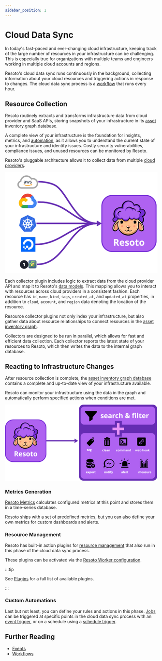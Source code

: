 ```yaml
---
sidebar_position: 1
---
```


# Cloud Data Sync

In today's fast-paced and ever-changing cloud infrastructure, keeping track of the large number of resources in your infrastructure can be challenging. This is especially true for organizations with multiple teams and engineers working in multiple cloud accounts and regions.

Resoto's cloud data sync runs continuously in the background, collecting information about your cloud resources and triggering actions in response to changes. The cloud data sync process is a [workflow](../../reference/workflows/index.md) that runs every hour.

## Resource Collection

Resoto routinely extracts and transforms infrastructure data from cloud provider and SaaS APIs, storing snapshots of your infrastructure in its [asset inventory graph database](../asset-inventory-graph/index.md).

A complete view of your infrastructure is the foundation for insights, metrics, and [automation](../automation/index.md), as it allows you to understand the current state of your infrastructure and identify issues. Costly security vulnerabilities, compliance issues, and unused resources can be monitored by Resoto.

Resoto's pluggable architecture allows it to collect data from multiple [cloud providers](../../getting-started/configure-resoto/index.md).

![Collect](./img/collect.png)

Each collector plugin includes logic to extract data from the cloud provider API and map it to Resoto's [data models](../../reference/data-models/index.md). This mapping allows you to interact with resources across cloud providers in a consistent fashion. Each resource has `id`, `name`, `kind`, `tags`, `created_at`, and `updated_at` properties, in addition to `cloud`, `account`, and `region` data denoting the location of the resource.

Resource collector plugins not only index your infrastructure, but also gather data about resource relationships to connect resources in the [asset inventory graph](../asset-inventory-graph/index.md).

Collectors are designed to be run in parallel, which allows for fast and efficient data collection. Each collector reports the latest state of your resources to Resoto, which then writes the data to the internal graph database.

## Reacting to Infrastructure Changes

After resource collection is complete, the [asset inventory graph database](../asset-inventory-graph/index.md) contains a complete and up-to-date view of your infrastructure available.

Resoto can monitor your infrastructure using the data in the graph and automatically perform specified actions when conditions are met.

![React](./img/react.png)

### Metrics Generation

[Resoto Metrics](../../reference/components/metrics.md) calculates configured metrics at this point and stores them in a time-series database.

Resoto ships with a set of predefined metrics, but you can also define your own metrics for custom dashboards and alerts.

### Resource Management

Resoto has built-in action plugins for [resource management](../resource-management/index.md) that also run in this phase of the cloud data sync process.

These plugins can be activated via the [Resoto Worker configuration](../../reference/configuration/worker.md).

:::tip

See [Plugins](../../reference/components/plugins/index.md) for a full list of available plugins.

:::

### Custom Automations

Last but not least, you can define your rules and actions in this phase. [Jobs](../automation/index.md#jobs) can be triggered at specific points in the cloud data sync process with an [event trigger](../automation/index.md#event-trigger), or on a schedule using a [schedule trigger](../automation/index.md#schedule-trigger).

## Further Reading

- [Events](../../reference/events/index.md)
- [Workflows](../../reference/workflows/index.md)
